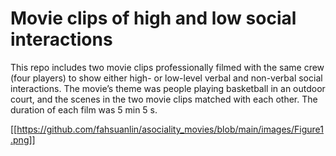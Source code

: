 # Movie clips of high and low social interactions
This repo includes two movie clips professionally filmed with the same crew (four players) to show either high- or low-level verbal and non-verbal social interactions. The movie’s theme was people playing basketball in an outdoor court, and the scenes in the two movie clips matched with each other. The duration of each film was 5 min 5 s.  

[[https://github.com/fahsuanlin/asociality_movies/blob/main/images/Figure1.png]]

